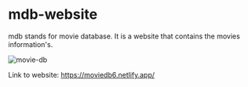 # mdb-website

mdb stands for movie database. It is a website that contains the movies information's.

![movie-db](https://user-images.githubusercontent.com/50628520/112197939-b6eb6400-8c34-11eb-8650-6dfd3e41662f.jpg)

Link to website: https://moviedb6.netlify.app/
